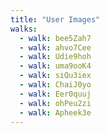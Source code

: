 ```yaml
---
title: "User Images"
walks:
  - walk: bee5Zah7
  - walk: ahvo7Cee
  - walk: Udie9hoh
  - walk: uma9ooK4
  - walk: siQu3iex
  - walk: ChaiJ0yo
  - walk: Eer0quuj
  - walk: ohPeu2zi
  - walk: Apheek3e
---
```


